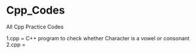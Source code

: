 # Cpp_Codes
 All Cpp Practice Codes

1.cpp = C++ program to check whether Character is a vowel or consonant
2.cpp = 